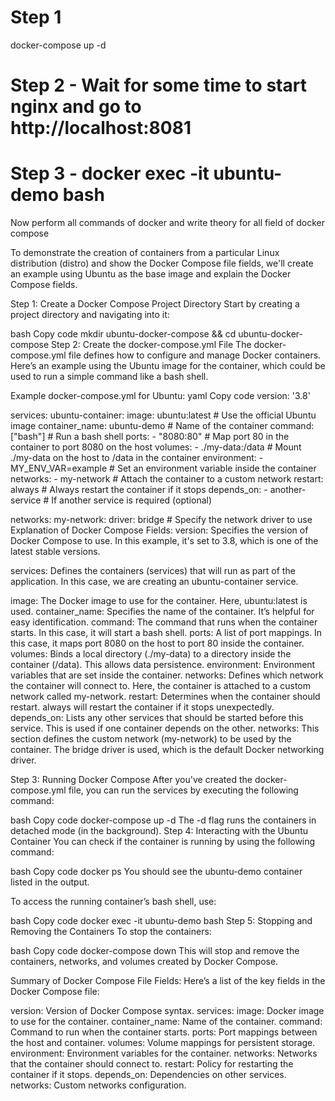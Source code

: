# Step 1
docker-compose up -d

# Step 2 - Wait for some time to start nginx and go to http://localhost:8081

# Step 3 -  docker exec -it ubuntu-demo bash

Now perform all commands of docker and write theory for all field of docker compose 


To demonstrate the creation of containers from a particular Linux distribution (distro) and show the Docker Compose file fields, we'll create an example using Ubuntu as the base image and explain the Docker Compose fields.

Step 1: Create a Docker Compose Project Directory
Start by creating a project directory and navigating into it:

bash
Copy code
mkdir ubuntu-docker-compose && cd ubuntu-docker-compose
Step 2: Create the docker-compose.yml File
The docker-compose.yml file defines how to configure and manage Docker containers. Here’s an example using the Ubuntu image for the container, which could be used to run a simple command like a bash shell.

Example docker-compose.yml for Ubuntu:
yaml
Copy code
version: '3.8'

services:
  ubuntu-container:
    image: ubuntu:latest         # Use the official Ubuntu image
    container_name: ubuntu-demo  # Name of the container
    command: ["bash"]           # Run a bash shell
    ports:
      - "8080:80"               # Map port 80 in the container to port 8080 on the host
    volumes:
      - ./my-data:/data         # Mount ./my-data on the host to /data in the container
    environment:
      - MY_ENV_VAR=example      # Set an environment variable inside the container
    networks:
      - my-network              # Attach the container to a custom network
    restart: always             # Always restart the container if it stops
    depends_on:
      - another-service         # If another service is required (optional)

networks:
  my-network:
    driver: bridge              # Specify the network driver to use
Explanation of Docker Compose Fields:
version: Specifies the version of Docker Compose to use. In this example, it's set to 3.8, which is one of the latest stable versions.

services: Defines the containers (services) that will run as part of the application. In this case, we are creating an ubuntu-container service.

image: The Docker image to use for the container. Here, ubuntu:latest is used.
container_name: Specifies the name of the container. It’s helpful for easy identification.
command: The command that runs when the container starts. In this case, it will start a bash shell.
ports: A list of port mappings. In this case, it maps port 8080 on the host to port 80 inside the container.
volumes: Binds a local directory (./my-data) to a directory inside the container (/data). This allows data persistence.
environment: Environment variables that are set inside the container.
networks: Defines which network the container will connect to. Here, the container is attached to a custom network called my-network.
restart: Determines when the container should restart. always will restart the container if it stops unexpectedly.
depends_on: Lists any other services that should be started before this service. This is used if one container depends on the other.
networks: This section defines the custom network (my-network) to be used by the container. The bridge driver is used, which is the default Docker networking driver.

Step 3: Running Docker Compose
After you've created the docker-compose.yml file, you can run the services by executing the following command:

bash
Copy code
docker-compose up -d
The -d flag runs the containers in detached mode (in the background).
Step 4: Interacting with the Ubuntu Container
You can check if the container is running by using the following command:

bash
Copy code
docker ps
You should see the ubuntu-demo container listed in the output.

To access the running container’s bash shell, use:

bash
Copy code
docker exec -it ubuntu-demo bash
Step 5: Stopping and Removing the Containers
To stop the containers:

bash
Copy code
docker-compose down
This will stop and remove the containers, networks, and volumes created by Docker Compose.

Summary of Docker Compose File Fields:
Here’s a list of the key fields in the Docker Compose file:

version: Version of Docker Compose syntax.
services:
image: Docker image to use for the container.
container_name: Name of the container.
command: Command to run when the container starts.
ports: Port mappings between the host and container.
volumes: Volume mappings for persistent storage.
environment: Environment variables for the container.
networks: Networks that the container should connect to.
restart: Policy for restarting the container if it stops.
depends_on: Dependencies on other services.
networks: Custom networks configuration.